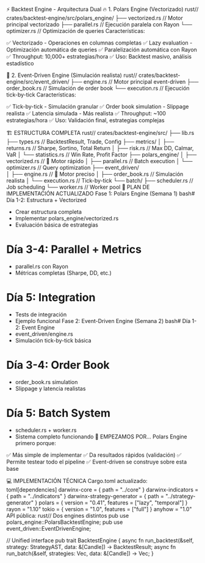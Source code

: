 ⚡ Backtest Engine - Arquitectura Dual
🔥 1. Polars Engine (Vectorizado)
rust// crates/backtest-engine/src/polars_engine/
├── vectorized.rs     // Motor principal vectorizado
├── parallel.rs       // Ejecución paralela con Rayon
└── optimizer.rs      // Optimización de queries
Características:

✅ Vectorizado - Operaciones en columnas completas
✅ Lazy evaluation - Optimización automática de queries
✅ Paralelización automática con Rayon
✅ Throughput: 10,000+ estrategias/hora
✅ Uso: Backtest masivo, análisis estadístico

🎯 2. Event-Driven Engine (Simulación realista)
rust// crates/backtest-engine/src/event_driven/
├── engine.rs         // Motor principal event-driven
├── order_book.rs     // Simulación de order book
└── execution.rs      // Ejecución tick-by-tick
Características:

✅ Tick-by-tick - Simulación granular
✅ Order book simulation - Slippage realista
✅ Latencia simulada - Más realista
✅ Throughput: ~100 estrategias/hora
✅ Uso: Validación final, estrategias complejas

🏗️ ESTRUCTURA COMPLETA
rust// crates/backtest-engine/src/
├── lib.rs
├── types.rs                    // BacktestResult, Trade, Config
├── metrics/
│   ├── returns.rs             // Sharpe, Sortino, Total Return
│   ├── risk.rs                // Max DD, Calmar, VaR
│   └── statistics.rs          // Win Rate, Profit Factor
├── polars_engine/
│   ├── vectorized.rs          // 🚀 Motor rápido
│   ├── parallel.rs            // Batch execution
│   └── optimizer.rs           // Query optimization
├── event_driven/              
│   ├── engine.rs              // 🎯 Motor preciso
│   ├── order_book.rs          // Simulación realista
│   └── execution.rs           // Tick-by-tick
└── batch/
    ├── scheduler.rs           // Job scheduling
    └── worker.rs              // Worker pool
🎯 PLAN DE IMPLEMENTACIÓN ACTUALIZADO
Fase 1: Polars Engine (Semana 1)
bash# Día 1-2: Estructura + Vectorized
- Crear estructura completa
- Implementar polars_engine/vectorized.rs
- Evaluación básica de estrategias

# Día 3-4: Parallel + Metrics  
- parallel.rs con Rayon
- Métricas completas (Sharpe, DD, etc.)

# Día 5: Integration
- Tests de integración
- Ejemplo funcional
Fase 2: Event-Driven Engine (Semana 2)
bash# Día 1-2: Event Engine
- event_driven/engine.rs
- Simulación tick-by-tick básica

# Día 3-4: Order Book
- order_book.rs simulation
- Slippage y latencia realistas

# Día 5: Batch System
- scheduler.rs + worker.rs
- Sistema completo funcionando
🚀 EMPEZAMOS POR...
Polars Engine primero porque:

✅ Más simple de implementar
✅ Da resultados rápidos (validación)
✅ Permite testear todo el pipeline
✅ Event-driven se construye sobre esta base

💻 IMPLEMENTACIÓN TÉCNICA
Cargo.toml actualizado:
toml[dependencies]
darwinx-core = { path = "../core" }
darwinx-indicators = { path = "../indicators" }
darwinx-strategy-generator = { path = "../strategy-generator" }
polars = { version = "0.41", features = ["lazy", "temporal"] }
rayon = "1.10"
tokio = { version = "1.0", features = ["full"] }
anyhow = "1.0"
API pública:
rust// Dos engines distintos
pub use polars_engine::PolarsBacktestEngine;
pub use event_driven::EventDrivenEngine;

// Unified interface
pub trait BacktestEngine {
    async fn run_backtest(&self, strategy: StrategyAST, data: &[Candle]) -> BacktestResult;
    async fn run_batch(&self, strategies: Vec<StrategyAST>, data: &[Candle]) -> Vec<BacktestResult>;
}